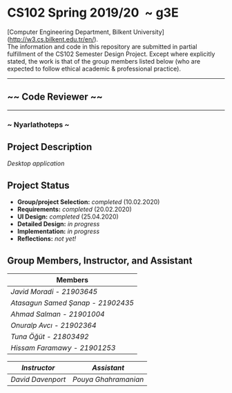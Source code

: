 # CS102 Spring 2019/20 &nbsp;~ g3E
[Computer Engineering Department, Bilkent University] (http://w3.cs.bilkent.edu.tr/en/).  
The information and code in this repository are submitted in partial fulfillment of the CS102 Semester Design Project. Except where explicitly stated, the work is that of the group members listed below (who are expected to follow ethical academic & professional practice).
****
## ~~ Code Reviewer ~~
****
### ~ Nyarlathoteps ~

## Project Description
_Desktop application_   

## Project Status
+ **Group/project Selection:** _completed_ (10.02.2020)
+ **Requirements:** _completed_ (20.02.2020)
+ **UI Design:** _completed_ (25.04.2020)
+ **Detailed Design:** _in progress_
+ **Implementation:** _in progress_
+ **Reflections:** _not yet!_

## Group Members, Instructor, and Assistant
|             Members                | 
|------------------------------------|  
|   _Javid Moradi - 21903645_        |  
|   _Atasagun Samed Şanap - 21902435_|  
|  	_Ahmad Salman - 21901004_        |  
|  	_Onuralp Avcı - 21902364_        |  
|  	_Tuna Öğüt - 21803492_           |  
|  	_Hissam Faramawy - 21901253_     |  

  _Instructor_   |       _Assistant_         
-----------------|--------------------
_David Davenport_|_Pouya Ghahramanian_
